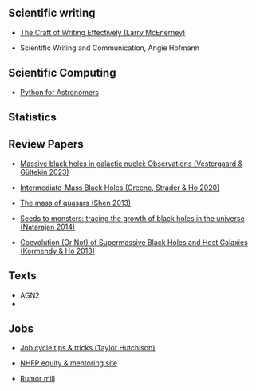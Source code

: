 
## Scientific writing

- [The Craft of Writing Effectively (Larry McEnerney)](https://youtu.be/vtIzMaLkCaM?si=3DAR2xzGL5K0vS4i)

- Scientific Writing and Communication, Angie Hofmann

## Scientific Computing

- [Python for Astronomers](https://prappleizer.github.io)

## Statistics

## Review Papers

- [Massive black holes in galactic nuclei: Observations (Vestergaard & Gültekin 2023)](https://ui.adsabs.harvard.edu/abs/2023arXiv230410233V/abstract)

- [Intermediate-Mass Black Holes (Greene, Strader & Ho 2020)](https://ui.adsabs.harvard.edu/abs/2020ARA%26A..58..257G/abstract)

- [The mass of quasars (Shen 2013)](https://ui.adsabs.harvard.edu/abs/2013BASI...41...61S/abstract)

- [Seeds to monsters: tracing the growth of black holes in the universe (Natarajan 2014)](https://ui.adsabs.harvard.edu/abs/2014GReGr..46.1702N/abstract)

- [Coevolution (Or Not) of Supermassive Black Holes and Host Galaxies (Kormendy & Ho 2013)](https://ui.adsabs.harvard.edu/abs/2013ARA%26A..51..511K/abstract)

## Texts

- AGN2
- 

## Jobs

- [Job cycle tips & tricks (Taylor Hutchison)](https://aibhleog.github.io/job-cycle)

- [NHFP equity & mentoring site](https://www.nhfp-equity.org)

- [Rumor mill](https://www.astrobetter.com/wiki/Rumor+Mill)

